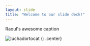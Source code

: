 ```yaml
---
layout: slide
title: "Welcome to our slide deck!"
---
```


Raoul's awesome caption

![luchadortocat](https://octodex.github.com/images/luchadortocat.png)
{: .center}
